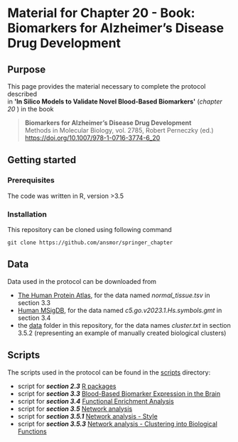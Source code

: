 # Material for Chapter 20 - Book: Biomarkers for Alzheimer’s Disease Drug Development

## Purpose
This page provides the material necessary to complete the protocol described <br>
in <strong>'In Silico Models to Validate Novel Blood-Based Biomarkers'</strong> (<em>chapter 20 </em>) in the book <br>
><strong>Biomarkers for Alzheimer’s Disease Drug Development</strong><br>
Methods in Molecular Biology, vol. 2785, Robert Perneczky (ed.) <br>
https://doi.org/10.1007/978-1-0716-3774-6_20

## Getting started

### Prerequisites
The code was written in R, version >3.5

### Installation
This repository can be cloned using following command <br>
```
git clone https://github.com/ansmor/springer_chapter
```
## Data
Data used in the protocol can be downloaded from
- [The Human Protein Atlas](https://www.proteinatlas.org/about/download), for the data named <em>normal_tissue.tsv</em> in section 3.3
- [Human MSigDB](https://www.gsea-msigdb.org/gsea/msigdb/collections.jsp), for the data named <em>c5.go.v2023.1.Hs.symbols.gmt</em> in section 3.4
- the [data](data/cluster.txt) folder in this repository, for the data names <em>cluster.txt</em> in section 3.5.2 (representing an example of manually created biological clusters)

## Scripts
The scripts used in the protocol can be found in the [scripts](scripts) directory:<br>

- script for <strong><em>section 2.3</em></strong> [R packages](scripts/section_2.3.R)<br>
- script for <strong><em>section 3.3</em></strong> [Blood-Based Biomarker Expression in the Brain](scripts/section_3.3.R)<br>
- script for <strong><em>section 3.4</em></strong> [Functional Enrichment Analysis](scripts/section_3.4.R)<br>
- script for <strong><em>section 3.5</em></strong> [Network analysis](scripts/section_3.5.R)<br>
- script for <strong><em>section 3.5.1</em></strong> [Network analysis - Style](scripts/section_3.5.1.R)<br>
- script for <strong><em>section 3.5.3</em></strong> [Network analysis - Clustering into Biological Functions](scripts/section_3.5.3.R)<br>
